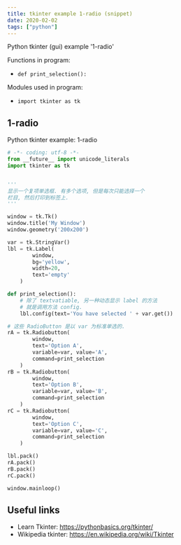 ```yaml
---
title: tkinter example 1-radio (snippet)
date: 2020-02-02
tags: ["python"]
---
```

Python tkinter (gui) example '1-radio'

Functions in program: 
* `def print_selection():`

Modules used in program: 
* `import tkinter as tk`

## 1-radio

Python tkinter example: 1-radio

```python
# -*- coding: utf-8 -*-
from __future__ import unicode_literals
import tkinter as tk


'''
显示一个复项单选框. 有多个选项, 但是每次只能选择一个
栏目, 然后打印到标签上.
'''

window = tk.Tk()
window.title('My Window')
window.geometry('200x200')

var = tk.StringVar()
lbl = tk.Label(
		window,
		bg='yellow',
		width=20,
		text='empty'
	)

def print_selection():
	# 除了 textvatiable, 另一种动态显示 label 的方法
	# 就是调用方法 config.
	lbl.config(text='You have selected ' + var.get())

# 这些 RadioButton 是以 var 为标准单选的.
rA = tk.Radiobutton(
		window,
		text='Option A',
		variable=var, value='A',
		command=print_selection
	)
rB = tk.Radiobutton(
		window,
		text='Option B',
		variable=var, value='B',
		command=print_selection
	)
rC = tk.Radiobutton(
		window,
		text='Option C',
		variable=var, value='C',
		command=print_selection
	)

lbl.pack()
rA.pack()
rB.pack()
rC.pack()

window.mainloop()


```

## Useful links

- Learn Tkinter: https://pythonbasics.org/tkinter/
- Wikipedia tkinter: https://en.wikipedia.org/wiki/Tkinter
